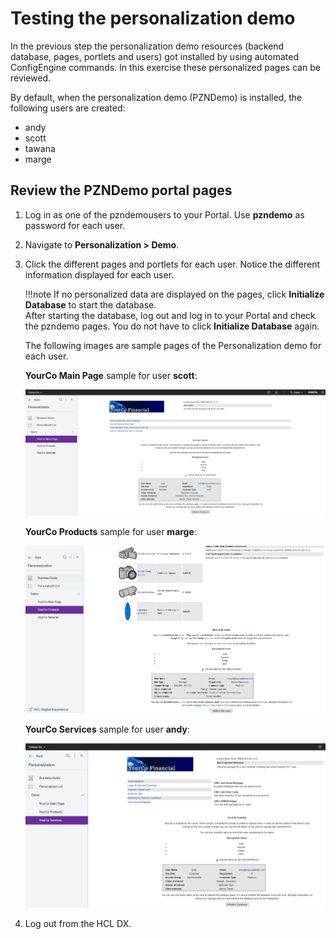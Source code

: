 # Testing the personalization demo

In the previous step the personalization demo resources (backend database, pages, portlets and users) got installed by using automated ConfigEngine commands. In this exercise these personalized pages can be reviewed.

By default, when the personalization demo (PZNDemo) is installed, the following users are created:  

- andy  
- scott  
- tawana  
- marge  

## Review the PZNDemo portal pages

1. Log in as one of the pzndemousers to your Portal. Use **pzndemo** as password for each user.  
2. Navigate to **Personalization > Demo**.
3. Click the different pages and portlets for each user. Notice the different information displayed for each user.  

    !!!note
        If no personalized data are displayed on the pages, click **Initialize Database** to start the database.  
        After starting the database, log out and log in to your Portal and check the pzndemo pages. You do not have to click **Initialize Database** again.  

   The following images are sample pages of the Personalization demo for each user.  
  
   **YourCo Main Page** sample for user **scott**:  

   ![main page sample](./images/scott_YourCo_mainpage_sample.png)

   **YourCo Products** sample for user **marge**:  

   ![products sample](./images/marge_YourCo_Products_sample.png)

   **YourCo Services** sample for user **andy**:  

   ![services sample](./images/andy_YourCo_services_sample.png)

4. Log out from the HCL DX.
